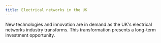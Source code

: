 ```yaml
---
title: Electrical networks in the UK
---
```

New technologies and innovation are in demand as the UK's electrical networks industry transforms.  This transformation presents a long-term investment opportunity.
